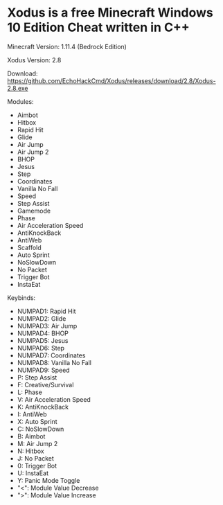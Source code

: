 # Xodus is a free Minecraft Windows 10 Edition Cheat written in C++ 

Minecraft Version: 1.11.4 (Bedrock Edition)

Xodus Version: 2.8

Download: https://github.com/EchoHackCmd/Xodus/releases/download/2.8/Xodus-2.8.exe

Modules:

- Aimbot
- Hitbox
- Rapid Hit
- Glide
- Air Jump
- Air Jump 2
- BHOP
- Jesus
- Step
- Coordinates
- Vanilla No Fall
- Speed
- Step Assist
- Gamemode
- Phase
- Air Acceleration Speed
- AntiKnockBack
- AntiWeb
- Scaffold
- Auto Sprint
- NoSlowDown
- No Packet
- Trigger Bot
- InstaEat

Keybinds:

- NUMPAD1: Rapid Hit
- NUMPAD2: Glide
- NUMPAD3: Air Jump
- NUMPAD4: BHOP
- NUMPAD5: Jesus
- NUMPAD6: Step
- NUMPAD7: Coordinates
- NUMPAD8: Vanilla No Fall
- NUMPAD9: Speed
- P: Step Assist
- F: Creative/Survival
- L: Phase
- V: Air Acceleration Speed
- K: AntiKnockBack
- I: AntiWeb
- X: Auto Sprint
- C: NoSlowDown
- B: Aimbot
- M: Air Jump 2
- N: Hitbox
- J: No Packet
- 0: Trigger Bot
- U: InstaEat
- Y: Panic Mode Toggle
- "<": Module Value Decrease
- ">": Module Value Increase
